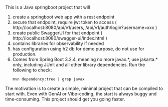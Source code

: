 This is a Java springboot project that will
1. create a springboot web app with a rest endpoint
2. secure that endpoint, require jwt token to access ( http://localhost:8080/api/v1/users, /api/v1/auth/login?username=xxx )
3. create public SwaggerUI for that endpoint ( http://localhost:8080/swagger-ui/index.html )
4. contains libraries for observability if needed
5. has configuration using h2 db for demo purpose, do not use for production.
6. Comes from Spring Boot 3.2.4, meaning no more javax.\*, use jakarta.\* only, including JUnit and all other library dependencies. Run the following to check:
   ```
   mvn dependency:tree | grep javax
   ```

The motivation is to create a simple, minimal project that can be compiled to start with. Even with GenAI or Vibe-coding, the start is always buggy and time-consuming. This project should get you going faster.
